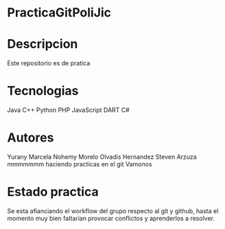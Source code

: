 # PracticaGitPoliJic

# Descripcion

Este repositorio es de pratica

# Tecnologias

Java
C++
Python
PHP
JavaScript
DART
C#

# Autores

Yurany Marcela
Nohemy Morelo
Olvadis Hernandez
Steven Arzuza
mmmmmmm
haciendo practicas en el git
Vamonos 


# Estado practica

Se esta afianciando el workflow del grupo respecto al git y github, hasta el momento muy bien faltarian provocar conflictos y aprenderlos a resolver.
